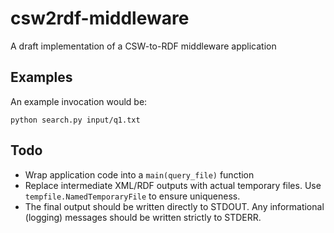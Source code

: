 csw2rdf-middleware
==================

A draft implementation of a CSW-to-RDF middleware application

Examples
--------

An example invocation would be:

    python search.py input/q1.txt

Todo
----

 * Wrap application code into a `main(query_file)` function
 * Replace intermediate XML/RDF outputs with actual temporary files. Use `tempfile.NamedTemporaryFile` to ensure uniqueness.
 * The final output should be written directly to STDOUT. Any informational (logging) messages should be written strictly to STDERR.
  

